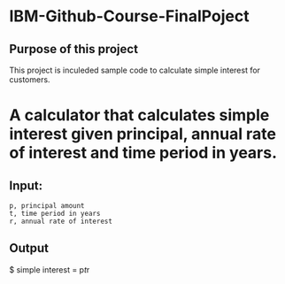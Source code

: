 # IBM-Github-Course-FinalPoject

## Purpose of this project
This project is inculeded sample code to calculate simple interest for customers.

# A calculator that calculates simple interest given principal, annual rate of interest and time period in years.

## Input:
    p, principal amount
    t, time period in years
    r, annual rate of interest
## Output
   $ simple interest = p*t*r
